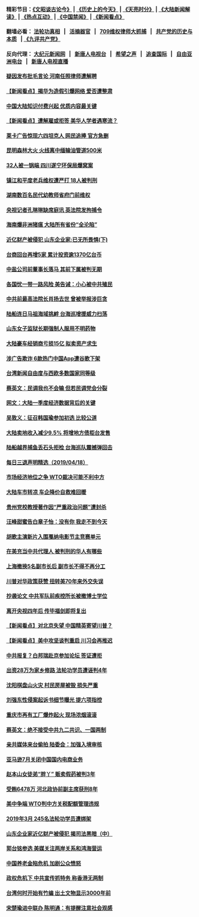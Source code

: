 #### 精彩节目：[《文昭谈古论今》](http://134.209.198.168/wenzhao) | [《历史上的今天》](http://134.209.198.168/today-in-history) | [《天亮时分》](http://134.209.198.168/tianliang) | [《大陆新闻解读》](http://134.209.198.168/ntdtv-comedy) | [《热点互动》](http://134.209.198.168/ntdtv-rdhd)  | [《中国禁闻》](http://134.209.198.168/ntdtv-news) | [《新闻看点》](http://134.209.198.168/news-insight) 

  #### 翻墙必看： [法轮功真相](http://134.209.198.168:10000/videos/truth.html) &nbsp;&nbsp;|&nbsp;&nbsp; [活摘器官](http://134.209.198.168:10000/videos/res/Organs/) &nbsp;&nbsp;|&nbsp;&nbsp; [709维权律师大抓捕](http://134.209.198.168:10000/videos/709/) &nbsp;&nbsp;|&nbsp;&nbsp; [共产党的历史与本质](http://134.209.198.168:10000/videos/ccp.html) &nbsp;&nbsp;| [《九评共产党》](http://134.209.198.168:10000/videos/jiuping/) 

#### 反向代理： [大纪元新闻网](http://134.209.198.168:10080/) &nbsp;&nbsp;|&nbsp;&nbsp; [新唐人电视台](http://134.209.198.168:8000/) &nbsp;&nbsp;|&nbsp;&nbsp; [希望之声](http://134.209.198.168:8200/) &nbsp;&nbsp;|&nbsp;&nbsp; [追查国际](http://134.209.198.168:10010/) &nbsp;&nbsp;|&nbsp;&nbsp; [自由亚洲电台](http://134.209.198.168:9800/) &nbsp;&nbsp;|&nbsp;&nbsp; [新唐人电视直播](http://134.209.198.168/) 

#### [疑因发布批毛言论 河南任照律师遭解聘](../pages/nsc413/n11199440.md?t=04192139) 

#### [【新闻看点】揭华为造假引爆网络 爱否遭整肃](../pages/nsc413/n11199311.md?t=04192139) 

#### [中国大陆知识付费兴起 优质内容最关键](../pages/nsc413/n11194447.md?t=04192139) 

#### [【新闻看点】遭解雇或拒签 美华人学者遇寒流？](../pages/nsc413/n11199150.md?t=04192139) 

#### [莱卡广告惊现六四坦克人 网民追捧 官方急删](../pages/nsc413/n11199378.md?t=04192139) 

#### [昆明森林大火 火线离中缅输油管道500米](../pages/nsc413/n11199404.md?t=04192139) 

#### [32人被一锅端 四川遂宁环保局爆窝案](../pages/nsc413/n11199411.md?t=04192139) 

#### [镇江和平度老兵维权遭严打 18人被判刑](../pages/nsc413/n11199294.md?t=04192139) 

#### [湖南数百名民代幼教师省府门前维权](../pages/nsc413/n11199381.md?t=04192139) 

#### [央视记者孔琳琳缺席庭讯 英法院发拘捕令](../pages/nsc413/n11199318.md?t=04192139) 

#### [海南爆非洲猪瘟 大陆所有省份“全沦陷”](../pages/nsc413/n11198819.md?t=04192139) 

#### [近亿财产被侵犯 山东企业家:已无所畏惧(下)](../pages/nsc413/n11193617.md?t=04192139) 

#### [台商回台再增5家 累计投资逾1370亿台币](../pages/nsc413/n11199112.md?t=04192139) 

#### [中盐公司前董事长落马 其前下属被判无期](../pages/nsc413/n11198485.md?t=04192139) 

#### [各国忧一带一路风险 美告诫：小心被中共殖民](../pages/nsc413/n11197791.md?t=04192139) 


#### [中共前最高法院长肖扬去世 曾被举报涉巨贪](../pages/nsc413/n11198739.md?t=04192139) 

#### [陆船连日马祖海域挑衅 台海巡增援威力扫荡](../pages/nsc413/n11198697.md?t=04192139) 

#### [山东女子监狱长期强制人服用不明药物](../pages/nsc413/n11196289.md?t=04192139) 

#### [大陆豪车经销商亏损15亿 拟卖资产求生](../pages/nsc413/n11198417.md?t=04192139) 

#### [涉广告欺诈 6款热门中国App遭谷歌下架](../pages/nsc413/n11198357.md?t=04192139) 

#### [台湾新闻自由度与西欧多数国家同等级](../pages/nsc413/n11198279.md?t=04192139) 

#### [蔡英文：民调我也不会输 但若民调党会分裂](../pages/nsc413/n11198073.md?t=04192139) 

#### [网文：大陆一季度经济数据背后的关键](../pages/nsc413/n11197962.md?t=04192139) 

#### [吴敦义：征召韩国瑜参加初选 比较公道](../pages/nsc413/n11198003.md?t=04192139) 

#### [大陆卖地收入减少9.5% 将增地方债柜台发售](../pages/nsc413/n11197447.md?t=04192139) 

#### [陆船越界捕鱼丢石头拒检 台海巡队震撼弹回击](../pages/nsc413/n11197562.md?t=04192139) 

#### [每日三退声明精选（2019/04/18）](../pages/nsc413/n11197515.md?t=04192139) 

#### [市场经济地位之争 WTO裁决可能不利中方](../pages/nsc413/n11197011.md?t=04192139) 

#### [大陆车市转凉 车企降价自救难回暖](../pages/nsc413/n11197126.md?t=04192139) 

#### [贵州党校教授著作因“严重政治问题”遭封杀](../pages/nsc413/n11197238.md?t=04192139) 

#### [汪峰甜蜜告白章子怡：没有你 我走不到今天](../pages/nsc413/n11196715.md?t=04192139) 

#### [胡歌主演新片入围戛纳电影节主竞赛单元](../pages/nsc413/n11196521.md?t=04192139) 

#### [在美充当中共代理人 被判刑的华人有哪些](../pages/nsc413/n11196805.md?t=04192139) 

#### [上海撤换5名副市长后 副市长不得不再分工](../pages/nsc413/n11196779.md?t=04192139) 

#### [川普对华政策获赞 扭转美70年来外交失误](../pages/nsc413/n11196353.md?t=04192139) 

#### [抄袭论文 中共军队前疾控所长被撤博士学位](../pages/nsc413/n11196578.md?t=04192139) 

#### [离开央视四年后 传毕福剑即将复出](../pages/nsc413/n11196325.md?t=04192139) 

#### [【新闻看点】对北京失望 中国精英寄望川普？](../pages/nsc413/n11196621.md?t=04192139) 

#### [【新闻看点】美中攻坚谈判重启 川习会再推迟](../pages/nsc413/n11196397.md?t=04192139) 


#### [中共报复？白邦瑞赴京参加论坛 签证遭拒](../pages/nsc413/n11196699.md?t=04192139) 

#### [出资28万为家乡修路 法轮功学员遭诬判4年](../pages/nsc413/n11195733.md?t=04192139) 

#### [沈阳棋盘山火灾 村民房屋被毁 损失严重](../pages/nsc413/n11195976.md?t=04192139) 

#### [刘强东性侵案起诉书细节曝光 提六项指控](../pages/nsc413/n11196406.md?t=04192139) 

#### [重庆市再有工厂爆炸起火 现场浓烟滚滚](../pages/nsc413/n11196561.md?t=04192139) 

#### [蔡英文：绝不接受中共九二共识、一国两制](../pages/nsc413/n11196359.md?t=04192139) 

#### [亲共媒体来台偷拍 陆委会：加强入境审核](../pages/nsc413/n11195934.md?t=04192139) 

#### [亚马逊7月关闭中国国内电商业务](../pages/nsc413/n11195705.md?t=04192139) 


#### [赵本山女徒弟“胖丫” 贩卖假药被判3年](../pages/nsc413/n11196250.md?t=04192139) 

#### [受贿6478万 河北政协前副主席获刑8年](../pages/nsc413/n11196153.md?t=04192139) 

#### [美中争端 WTO判中方关税配额管理违规](../pages/nsc413/n11196385.md?t=04192139) 

#### [2019年3月 245名法轮功学员遭绑架](../pages/nsc413/n11192501.md?t=04192139) 

#### [山东企业家近亿财产被侵犯 揭司法黑暗（中）](../pages/nsc413/n11193610.md?t=04192139) 

#### [郭台铭参选 美媒关注两岸关系和鸿海营运](../pages/nsc413/n11196297.md?t=04192139) 

#### [中国养老金陷危机 加剧公众愤怒](../pages/nsc413/n11194763.md?t=04192139) 

#### [政权危机下 中共宣传抓特务 称香港无两制](../pages/nsc413/n11195737.md?t=04192139) 

#### [台湾何时开始有竹编 出土文物显示3000年前](../pages/nsc413/n11195422.md?t=04192139) 

#### [宋楚瑜进中联办 陈明通：有提醒注意社会观感](../pages/nsc413/n11194741.md?t=04192139) 

